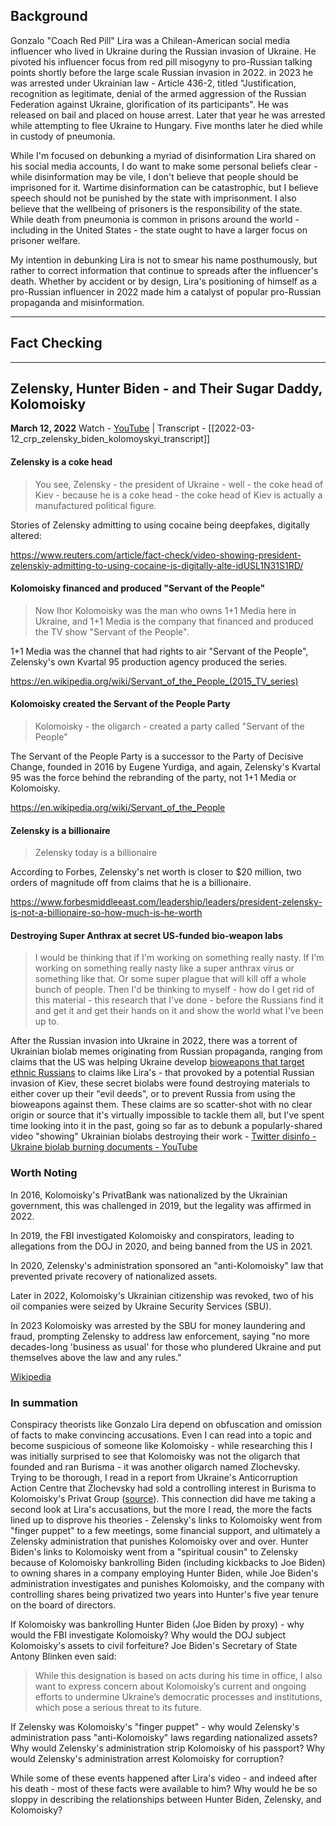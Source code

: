 ## Background

Gonzalo "Coach Red Pill" Lira was a Chilean-American social media influencer who lived in Ukraine during the Russian invasion of Ukraine. He pivoted his influencer focus from red pill misogyny to pro-Russian talking points shortly before the large scale Russian invasion in 2022. in 2023 he was arrested under Ukrainian law - Article 436-2, titled "Justification, recognition as legitimate, denial of the armed aggression of the Russian Federation against Ukraine, glorification of its participants". He was released on bail and placed on house arrest. Later that year he was arrested while attempting to flee Ukraine to Hungary. Five months later he died while in custody of pneumonia.

While I'm focused on debunking a myriad of disinformation Lira shared on his social media accounts, I do want to make some personal beliefs clear - while disinformation may be vile, I don't believe that people should be imprisoned for it. Wartime disinformation can be catastrophic, but I believe speech should not be punished by the state with imprisonment. I also believe that the wellbeing of prisoners is the responsibility of the state. While death from pneumonia is common in prisons around the world - including in the United States - the state ought to have a larger focus on prisoner welfare. 

My intention in debunking Lira is not to smear his name posthumously, but rather to correct information that continue to spreads after the influencer's death. Whether by accident or by design, Lira's positioning of himself as a pro-Russian influencer in 2022 made him a catalyst of popular pro-Russian propaganda and misinformation.

---
## Fact Checking

---
## Zelensky, Hunter Biden - and Their Sugar Daddy, Kolomoisky

**March 12, 2022**
Watch - [YouTube](https://www.youtube.com/watch?v=fUPKZkqXfZI) | Transcript - [[2022-03-12_crp_zelensky_biden_kolomoyskyi_transcript]]
#### Zelensky is a coke head

>You see, Zelensky - the president of Ukraine - well - the coke head of Kiev - because he is a coke head - the coke head of Kiev is actually a manufactured political figure.

Stories of Zelensky admitting to using cocaine being deepfakes, digitally altered:

https://www.reuters.com/article/fact-check/video-showing-president-zelenskiy-admitting-to-using-cocaine-is-digitally-alte-idUSL1N31S1RD/

#### Kolomoisky financed and produced "Servant of the People"

> Now Ihor Kolomoisky was the man who owns 1+1 Media here in Ukraine, and 1+1 Media is the company that financed and produced the TV show "Servant of the People".

1+1 Media was the channel that had rights to air "Servant of the People", Zelensky's own Kvartal 95 production agency produced the series.

https://en.wikipedia.org/wiki/Servant_of_the_People_(2015_TV_series)

#### Kolomoisky created the Servant of the People Party

> Kolomoisky - the oligarch - created a party called "Servant of the People"

The Servant of the People Party is a successor to the Party of Decisive Change, founded in 2016 by Eugene Yurdiga, and again, Zelensky's Kvartal 95 was the force behind the rebranding of the party, not 1+1 Media or Kolomoisky.

https://en.wikipedia.org/wiki/Servant_of_the_People

#### Zelensky is a billionaire

> Zelensky today is a billionaire

According to Forbes, Zelensky's net worth is closer to $20 million, two orders of magnitude off from claims that he is a billionaire.

https://www.forbesmiddleeast.com/leadership/leaders/president-zelensky-is-not-a-billionaire-so-how-much-is-he-worth

#### Destroying Super Anthrax at secret US-funded bio-weapon labs

>I would be thinking that if I'm working on something really nasty. If I'm working on something really nasty like a super anthrax virus or something like that. Or some super plague that will kill off a whole bunch of people. Then I'd be thinking to myself - how do I get rid of this material - this research that I've done - before the Russians find it and get it and get their hands on it and show the world what I've been up to.

After the Russian invasion into Ukraine in 2022, there was a torrent of Ukrainian biolab memes originating from Russian propaganda, ranging from claims that the US was helping Ukraine develop [bioweapons that target ethnic Russians](https://tass.com/world/1419965) to claims like Lira's - that provoked by a potential Russian invasion of Kiev, these secret biolabs were found destroying materials to either cover up their "evil deeds", or to prevent Russia from using the bioweapons against them. These claims are so scatter-shot with no clear origin or source that it's virtually impossible to tackle them all, but I've spent time looking into it in the past, going so far as to debunk a popularly-shared video "showing" Ukrainian biolabs destroying their work - [Twitter disinfo - Ukraine biolab burning documents - YouTube](https://www.youtube.com/watch?v=oV7oG_PpBhE)

### Worth Noting

In 2016, Kolomoisky's PrivatBank was nationalized by the Ukrainian government, this was challenged in 2019, but the legality was affirmed in 2022.

In 2019, the FBI investigated Kolomoisky and conspirators, leading to allegations from the DOJ in 2020, and being banned from the US in 2021.

In 2020, Zelensky's administration sponsored an "anti-Kolomoisky" law that prevented private recovery of nationalized assets.

Later in 2022, Kolomoisky's Ukrainian citizenship was revoked, two of his oil companies were seized by Ukraine Security Services (SBU).

In 2023 Kolomoisky was arrested by the SBU for money laundering and fraud, prompting Zelensky to address law enforcement, saying "no more decades-long 'business as usual' for those who plundered Ukraine and put themselves above the law and any rules."

[Wikipedia](https://en.wikipedia.org/wiki/Ihor_Kolomoyskyi#)

### In summation

Conspiracy theorists like Gonzalo Lira depend on obfuscation and omission of facts to make convincing accusations. Even I can read into a topic and become suspicious of someone like Kolomoisky - while researching this I was initially surprised to see that Kolomoisky was not the oligarch that founded and ran Burisma - it was another oligarch named Zlochevsky. Trying to be thorough, I read in a report from Ukraine's Anticorruption Action Centre that Zlochevsky had sold a controlling interest in Burisma to Kolomoisky's Privat Group ([source](https://archive.ph/20140811211522/http://antac.org.ua/en/2012/08/kings-of-ukrainian-gas/)). This connection did have me taking a second look at Lira's accusations, but the more I read, the more the facts lined up to disprove his theories - Zelensky's links to Kolomoisky went from "finger puppet" to a few meetings, some financial support, and ultimately a Zelensky administration that punishes Kolomoisky over and over. Hunter Biden's links to Kolomoisky went from a "spiritual cousin" to Zelensky because of Kolomoisky bankrolling Biden (including kickbacks to Joe Biden) to owning shares in a company employing Hunter Biden, while Joe Biden's administration investigates and punishes Kolomoisky, and the company with controlling shares being privatized two years into Hunter's five year tenure on the board of directors.

If Kolomoisky was bankrolling Hunter Biden (Joe Biden by proxy) - why would the FBI investigate Kolomoisky? Why would the DOJ subject Kolomoisky's assets to civil forfeiture? Joe Biden's Secretary of State Antony Blinken even said:

>While this designation is based on acts during his time in office, I also want to express concern about Kolomoisky’s current and ongoing efforts to undermine Ukraine’s democratic processes and institutions, which pose a serious threat to its future.

If Zelensky was Kolomoisky's "finger puppet" - why would Zelensky's administration pass "anti-Kolomoisky" laws regarding nationalized assets? Why would Zelensky's administration strip Kolomoisky of his passport? Why would Zelensky's administration arrest Kolomoisky for corruption?

While some of these events happened after Lira's video - and indeed after his death - most of these facts were available to him? Why would he be so sloppy in describing the relationships between Hunter Biden, Zelensky, and Kolomoisky?